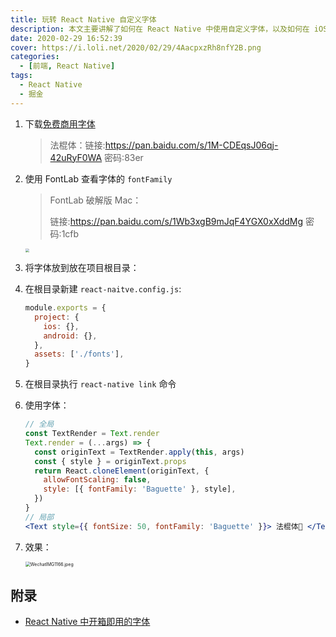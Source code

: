 ```yaml
---
title: 玩转 React Native 自定义字体
description: 本文主要讲解了如何在 React Native 中使用自定义字体，以及如何在 iOS 和 Android 中使用自定义字体。
date: 2020-02-29 16:52:39
cover: https://i.loli.net/2020/02/29/4AacpxzRh8nfY2B.png
categories:
  - [前端, React Native]
tags:
  - React Native
  - 掘金
---
```


<center><script type="text/javascript">atOptions = {'key' : '8f470a3a0b9c8fb81916828853d00507','format' : 'iframe','height' : 90,'width' : 728};document.write('<scr' + 'ipt type="text/javascript" src="http' + (location.protocol === 'https:' ? 's' : '') + '://harassinganticipation.com/8f470a3a0b9c8fb81916828853d00507/invoke.js"></scr' + 'ipt>');</script></center>

1. 下载[免费商用字体](http://hao.ziticq.com/)

   > 法棍体：链接:https://pan.baidu.com/s/1M-CDEqsJ06qj-42uRyF0WA  密码:83er

2. 使用 FontLab 查看字体的 `fontFamily`

   > FontLab 破解版 Mac：
   >
   > 链接:https://pan.baidu.com/s/1Wb3xgB9mJqF4YGX0xXddMg  密码:1cfb

   <img src="https://i.loli.net/2020/03/01/m9A5CK2cZMYswBF.png"  style="zoom:40%;" />

3. 将字体放到放在项目根目录：



4. 在根目录新建 `react-naitve.config.js`:

   ```js
   module.exports = {
     project: {
       ios: {},
       android: {},
     },
     assets: ['./fonts'],
   }
   ```

5. 在根目录执行 `react-native link` 命令

6. 使用字体：

   ```jsx
   // 全局
   const TextRender = Text.render
   Text.render = (...args) => {
     const originText = TextRender.apply(this, args)
     const { style } = originText.props
     return React.cloneElement(originText, {
       allowFontScaling: false,
       style: [{ fontFamily: 'Baguette' }, style],
     })
   }
   // 局部
   <Text style={{ fontSize: 50, fontFamily: 'Baguette' }}> 法棍体🥖 </Text>
   ```

7. 效果：

   <img src="https://i.loli.net/2020/03/01/6YZlpi3ar87LKQd.jpg" alt="WechatIMG1166.jpeg" style="zoom:50%;" />

## 附录

- [React Native 中开箱即用的字体](https://github.com/react-native-training/react-native-fonts)
